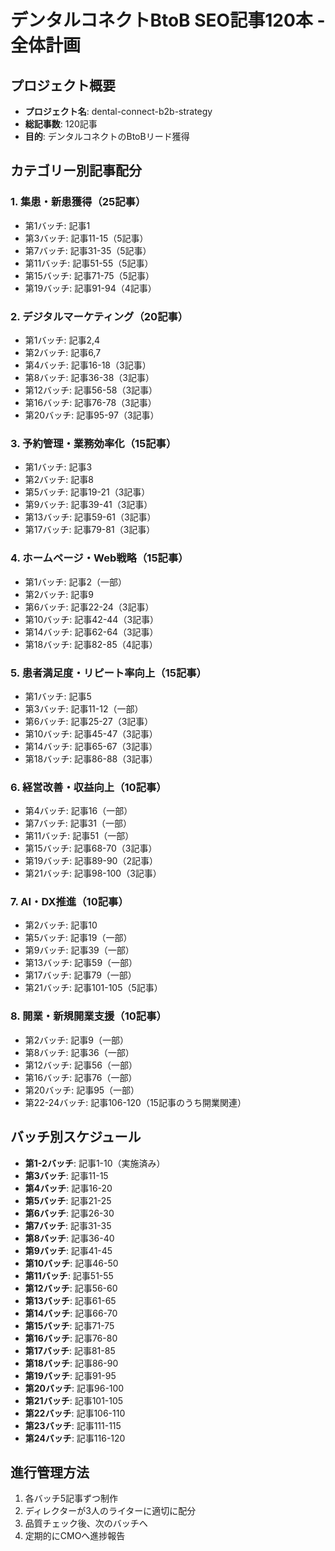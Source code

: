 # デンタルコネクトBtoB SEO記事120本 - 全体計画

## プロジェクト概要
- **プロジェクト名**: dental-connect-b2b-strategy
- **総記事数**: 120記事
- **目的**: デンタルコネクトのBtoBリード獲得

## カテゴリー別記事配分

### 1. 集患・新患獲得（25記事）
- 第1バッチ: 記事1
- 第3バッチ: 記事11-15（5記事）
- 第7バッチ: 記事31-35（5記事）
- 第11バッチ: 記事51-55（5記事）
- 第15バッチ: 記事71-75（5記事）
- 第19バッチ: 記事91-94（4記事）

### 2. デジタルマーケティング（20記事）
- 第1バッチ: 記事2,4
- 第2バッチ: 記事6,7
- 第4バッチ: 記事16-18（3記事）
- 第8バッチ: 記事36-38（3記事）
- 第12バッチ: 記事56-58（3記事）
- 第16バッチ: 記事76-78（3記事）
- 第20バッチ: 記事95-97（3記事）

### 3. 予約管理・業務効率化（15記事）
- 第1バッチ: 記事3
- 第2バッチ: 記事8
- 第5バッチ: 記事19-21（3記事）
- 第9バッチ: 記事39-41（3記事）
- 第13バッチ: 記事59-61（3記事）
- 第17バッチ: 記事79-81（3記事）

### 4. ホームページ・Web戦略（15記事）
- 第1バッチ: 記事2（一部）
- 第2バッチ: 記事9
- 第6バッチ: 記事22-24（3記事）
- 第10バッチ: 記事42-44（3記事）
- 第14バッチ: 記事62-64（3記事）
- 第18バッチ: 記事82-85（4記事）

### 5. 患者満足度・リピート率向上（15記事）
- 第1バッチ: 記事5
- 第3バッチ: 記事11-12（一部）
- 第6バッチ: 記事25-27（3記事）
- 第10バッチ: 記事45-47（3記事）
- 第14バッチ: 記事65-67（3記事）
- 第18バッチ: 記事86-88（3記事）

### 6. 経営改善・収益向上（10記事）
- 第4バッチ: 記事16（一部）
- 第7バッチ: 記事31（一部）
- 第11バッチ: 記事51（一部）
- 第15バッチ: 記事68-70（3記事）
- 第19バッチ: 記事89-90（2記事）
- 第21バッチ: 記事98-100（3記事）

### 7. AI・DX推進（10記事）
- 第2バッチ: 記事10
- 第5バッチ: 記事19（一部）
- 第9バッチ: 記事39（一部）
- 第13バッチ: 記事59（一部）
- 第17バッチ: 記事79（一部）
- 第21バッチ: 記事101-105（5記事）

### 8. 開業・新規開業支援（10記事）
- 第2バッチ: 記事9（一部）
- 第8バッチ: 記事36（一部）
- 第12バッチ: 記事56（一部）
- 第16バッチ: 記事76（一部）
- 第20バッチ: 記事95（一部）
- 第22-24バッチ: 記事106-120（15記事のうち開業関連）

## バッチ別スケジュール

- **第1-2バッチ**: 記事1-10（実施済み）
- **第3バッチ**: 記事11-15
- **第4バッチ**: 記事16-20
- **第5バッチ**: 記事21-25
- **第6バッチ**: 記事26-30
- **第7バッチ**: 記事31-35
- **第8バッチ**: 記事36-40
- **第9バッチ**: 記事41-45
- **第10バッチ**: 記事46-50
- **第11バッチ**: 記事51-55
- **第12バッチ**: 記事56-60
- **第13バッチ**: 記事61-65
- **第14バッチ**: 記事66-70
- **第15バッチ**: 記事71-75
- **第16バッチ**: 記事76-80
- **第17バッチ**: 記事81-85
- **第18バッチ**: 記事86-90
- **第19バッチ**: 記事91-95
- **第20バッチ**: 記事96-100
- **第21バッチ**: 記事101-105
- **第22バッチ**: 記事106-110
- **第23バッチ**: 記事111-115
- **第24バッチ**: 記事116-120

## 進行管理方法
1. 各バッチ5記事ずつ制作
2. ディレクターが3人のライターに適切に配分
3. 品質チェック後、次のバッチへ
4. 定期的にCMOへ進捗報告